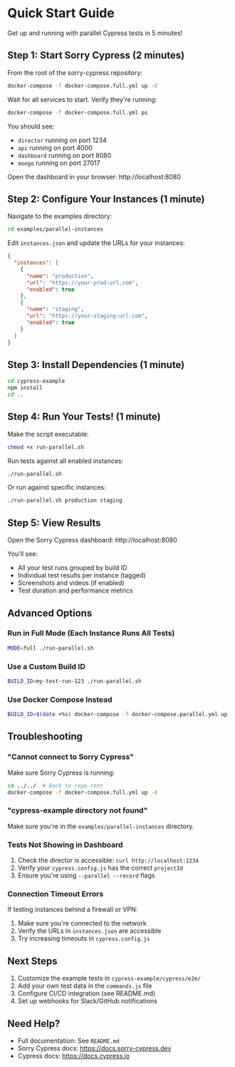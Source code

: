 # Quick Start Guide

Get up and running with parallel Cypress tests in 5 minutes!

## Step 1: Start Sorry Cypress (2 minutes)

From the root of the sorry-cypress repository:

```bash
docker-compose -f docker-compose.full.yml up -d
```

Wait for all services to start. Verify they're running:

```bash
docker-compose -f docker-compose.full.yml ps
```

You should see:
- `director` running on port 1234
- `api` running on port 4000
- `dashboard` running on port 8080
- `mongo` running on port 27017

Open the dashboard in your browser: http://localhost:8080

## Step 2: Configure Your Instances (1 minute)

Navigate to the examples directory:

```bash
cd examples/parallel-instances
```

Edit `instances.json` and update the URLs for your instances:

```json
{
  "instances": [
    {
      "name": "production",
      "url": "https://your-prod-url.com",
      "enabled": true
    },
    {
      "name": "staging",
      "url": "https://your-staging-url.com",
      "enabled": true
    }
  ]
}
```

## Step 3: Install Dependencies (1 minute)

```bash
cd cypress-example
npm install
cd ..
```

## Step 4: Run Your Tests! (1 minute)

Make the script executable:

```bash
chmod +x run-parallel.sh
```

Run tests against all enabled instances:

```bash
./run-parallel.sh
```

Or run against specific instances:

```bash
./run-parallel.sh production staging
```

## Step 5: View Results

Open the Sorry Cypress dashboard: http://localhost:8080

You'll see:
- All your test runs grouped by build ID
- Individual test results per instance (tagged)
- Screenshots and videos (if enabled)
- Test duration and performance metrics

## Advanced Options

### Run in Full Mode (Each Instance Runs All Tests)

```bash
MODE=full ./run-parallel.sh
```

### Use a Custom Build ID

```bash
BUILD_ID=my-test-run-123 ./run-parallel.sh
```

### Use Docker Compose Instead

```bash
BUILD_ID=$(date +%s) docker-compose -f docker-compose.parallel.yml up
```

## Troubleshooting

### "Cannot connect to Sorry Cypress"

Make sure Sorry Cypress is running:

```bash
cd ../../  # Back to repo root
docker-compose -f docker-compose.full.yml up -d
```

### "cypress-example directory not found"

Make sure you're in the `examples/parallel-instances` directory.

### Tests Not Showing in Dashboard

1. Check the director is accessible: `curl http://localhost:1234`
2. Verify your `cypress.config.js` has the correct `projectId`
3. Ensure you're using `--parallel --record` flags

### Connection Timeout Errors

If testing instances behind a firewall or VPN:
1. Make sure you're connected to the network
2. Verify the URLs in `instances.json` are accessible
3. Try increasing timeouts in `cypress.config.js`

## Next Steps

1. Customize the example tests in `cypress-example/cypress/e2e/`
2. Add your own test data in the `commands.js` file
3. Configure CI/CD integration (see README.md)
4. Set up webhooks for Slack/GitHub notifications

## Need Help?

- Full documentation: See `README.md`
- Sorry Cypress docs: https://docs.sorry-cypress.dev
- Cypress docs: https://docs.cypress.io
